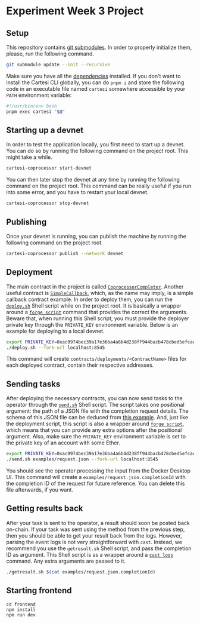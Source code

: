 # Experiment Week 3 Project

## Setup

This repository contains [git submodules](https://git-scm.com/book/en/v2/Git-Tools-Submodules).
In order to properly initialize them, please, run the following command.

```sh
git submodule update --init --recursive
```

Make sure you have all the [dependencies](https://docs.mugen.builders/cartesi-co-processor-tutorial/installation) installed.
If you don't want to install the Cartesi CLI globally, you can do `pnpm i`
and store the following code in an executable file named `cartesi` somewhere accessible by your `PATH` environment variable:

```sh
#!/usr/bin/env bash
pnpm exec cartesi "$@"
```

## Starting up a devnet

In order to test the application locally, you first need to start up a devnet.
You can do so by running the following command on the project root.
This might take a while.

```sh
cartesi-coprocessor start-devnet
```

You can then later stop the devnet at any time by running the following command on the project root.
This command can be really useful if you run into some error, and you have to restart your local devnet.

```sh
cartesi-coprocessor stop-devnet
```

## Publishing

Once your devnet is running, you can publish the machine by running the following command on the project root.

```sh
cartesi-coprocessor publish --network devnet
```

## Deployment

The main contract in the project is called [`CoprocessorCompleter`](./contracts/src/CoprocessorCompleter.sol).
Another useful contract is [`SimpleCallback`](./contracts/src/SimpleCallback.sol), which, as the name may imply, is a simple callback contract example.
In order to deploy them, you can run the [`deploy.sh`](./deploy.sh) Shell script while on the project root.
It is basically a wrapper around a [`forge script`] command that provides the correct the arguments.
Beware that, when running this Shell script, you must provide the deployer private key through the `PRIVATE_KEY` environment variable.
Below is an example for deploying to a local devnet.

```sh
export PRIVATE_KEY=0xac0974bec39a17e36ba4a6b4d238ff944bacb478cbed5efcae784d7bf4f2ff80
./deploy.sh --fork-url localhost:8545
```

This command will create `contracts/deployments/<ContractName>` files for each deployed contract, contain their respective addresses.

## Sending tasks

After deploying the necessary contracts, you can now send tasks to the operator through the [`send.sh`](./send.sh) Shell script.
The script takes one positional argument: the path of a JSON file with the completion request details.
The schema of this JSON file can be deduced from [this example](./examples/request.json).
And, just like the deployment script, this script is also a wrapper around [`forge script`],
which means that you can provide any extra options after the positional argument.
Also, make sure the `PRIVATE_KEY` environment variable is set to the private key of an account with some Ether.

```sh
export PRIVATE_KEY=0xac0974bec39a17e36ba4a6b4d238ff944bacb478cbed5efcae784d7bf4f2ff80
./send.sh examples/request.json --fork-url localhost:8545
```

You should see the operator processing the input from the Docker Desktop UI.
This command will create a `examples/request.json.completionId` with the completion ID of the request for future reference.
You can delete this file afterwards, if you want.

## Getting results back

After your task is sent to the operator, a result should soon be posted back on-chain.
If your task was sent using the method from the previous step, then you should be able to get your result back from the logs.
However, parsing the event logs is not very straightforward with `cast`.
Instead, we recommend you use the `getresult.sh` Shell script, and pass the completion ID as argument.
This Shell script is as a wrapper around a [`cast logs`] command. Any extra arguments are passed to it.

```sh
./getresult.sh $(cat examples/request.json.completionId)
```

[`forge script`]: https://book.getfoundry.sh/reference/forge/forge-script
[`cast logs`]: https://book.getfoundry.sh/reference/cast/cast-logs

## Starting frontend

```
cd frontend
npm install
npm run dev
```
